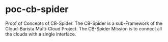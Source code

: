 # poc-cb-spider
Proof of Concepts of CB-Spider. 
The CB-Spider is a sub-Framework of the Cloud-Barista Multi-Cloud Project.
The CB-Spider Mission is to connect all the clouds with a single interface.
